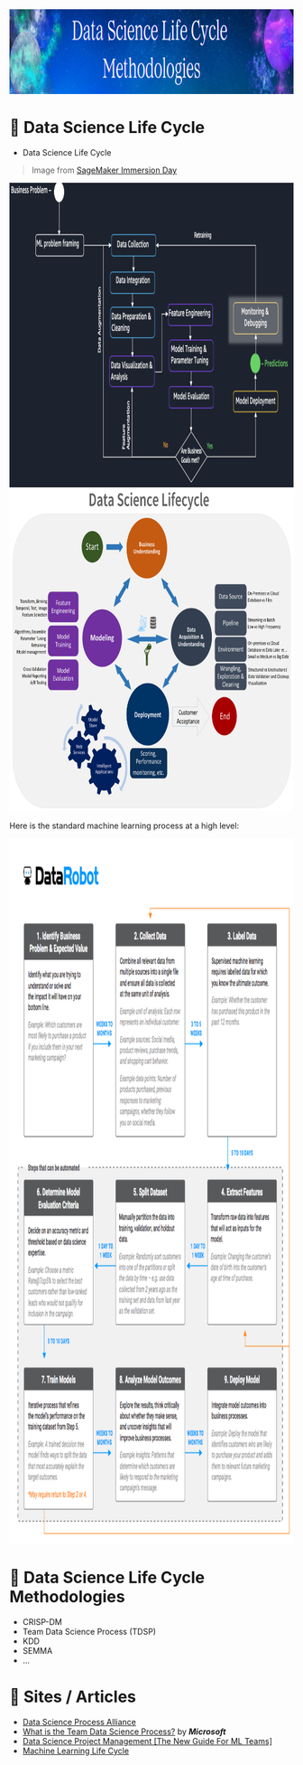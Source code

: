 <img src="https://raw.githubusercontent.com/ElizaLo/Data-Science/master/img/Data_Science_Life_Cycle_Methodologies.png" width="1050" height="150"/>

# 💠 Data Science Life Cycle

- Data Science Life Cycle
> Image from [SageMaker Immersion Day](https://catalog.us-east-1.prod.workshops.aws/workshops/63069e26-921c-4ce1-9cc7-dd882ff62575/en-US/lab4)

<img src="https://raw.githubusercontent.com/ElizaLo/Data-Science/master/img/Data_Science_Life_Cycle_Methodologies_img.png" width="1021" height="539">

<img src="https://github.com/ElizaLo/Data-Science/blob/master/Data%20Science%20Life%20Cycle%20Methodologies/img/tdsp-lifecycle2.png" width="765" height="570">

Here is the standard machine learning process at a high level:

<img src="https://github.com/ElizaLo/Data-Science/blob/master/Data%20Science%20Life%20Cycle%20Methodologies/img/Screen-Shot-2018-09-17-at-9.33.51-AM-e1537191346775.png" width="1028" height="1249">

# 💠 Data Science Life Cycle Methodologies

-  CRISP-DM
-  Team Data Science Process (TDSP)
-  KDD
-  SEMMA
-  ...

# 📰 Sites / Articles

- [Data Science Process Alliance](https://www.datascience-pm.com)
- [What is the Team Data Science Process?](https://learn.microsoft.com/en-us/azure/architecture/data-science-process/overview) by **_Microsoft_**
- [Data Science Project Management [The New Guide For ML Teams]](https://neptune.ai/blog/data-science-project-management)
- [Machine Learning Life Cycle](https://www.datarobot.com/wiki/machine-learning-life-cycle/)
